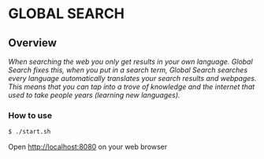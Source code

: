 # **GLOBAL SEARCH**

## Overview

_When searching the web you only get results in your own language. Global Search fixes this, when you put in a search term, Global Search searches every language automatically translates your search results and webpages. This means that you can tap into a trove of knowledge and the internet that used to take people years (learning new languages)._

### How to use

```sh
$ ./start.sh
```

Open [http://localhost:8080](http://localhost:8080) on your web browser
